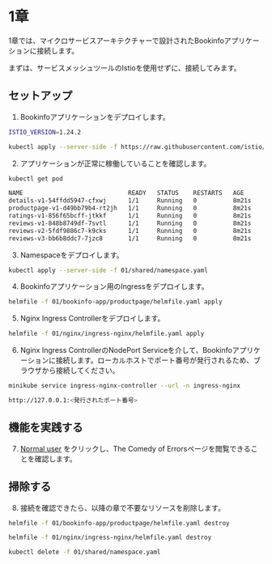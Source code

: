 # 1章

1章では、マイクロサービスアーキテクチャーで設計されたBookinfoアプリケーションに接続します。

まずは、サービスメッシュツールのIstioを使用せずに、接続してみます。

## セットアップ

1. Bookinfoアプリケーションをデプロイします。

```bash
ISTIO_VERSION=1.24.2

kubectl apply --server-side -f https://raw.githubusercontent.com/istio/istio/refs/tags/${ISTIO_VERSION}/samples/bookinfo/platform/kube/bookinfo.yaml
```

2. アプリケーションが正常に稼働していることを確認します。

```bash
kubectl get pod

NAME                             READY   STATUS    RESTARTS   AGE
details-v1-54ffdd5947-cfxwj      1/1     Running   0          8m21s
productpage-v1-d49bb79b4-rt2jh   1/1     Running   0          8m21s
ratings-v1-856f65bcff-jtkkf      1/1     Running   0          8m21s
reviews-v1-848b8749df-7svtl      1/1     Running   0          8m21s
reviews-v2-5fdf9886c7-k9cks      1/1     Running   0          8m21s
reviews-v3-bb6b8ddc7-7jzc8       1/1     Running   0          8m21s
```



3. Namespaceをデプロイします。

```bash
kubectl apply --server-side -f 01/shared/namespace.yaml
```

4. Bookinfoアプリケーション用のIngressをデプロイします。

```bash
helmfile -f 01/bookinfo-app/productpage/helmfile.yaml apply
```

5. Nginx Ingress Controllerをデプロイします。

```bash
helmfile -f 01/nginx/ingress-nginx/helmfile.yaml apply
```

6. Nginx Ingress ControllerのNodePort Serviceを介して、Bookinfoアプリケーションに接続します。ローカルホストでポート番号が発行されるため、ブラウザから接続してください。

```bash
minikube service ingress-nginx-controller --url -n ingress-nginx

http://127.0.0.1:<発行されたポート番号>
```

## 機能を実践する

7. [Normal user](http://127.0.0.1:59594/productpage?u=normal) をクリックし、The Comedy of Errorsページを閲覧できることを確認します。

## 掃除する

8. 接続を確認できたら、以降の章で不要なリソースを削除します。

```bash
helmfile -f 01/bookinfo-app/productpage/helmfile.yaml destroy

helmfile -f 01/nginx/ingress-nginx/helmfile.yaml destroy

kubectl delete -f 01/shared/namespace.yaml
```
